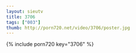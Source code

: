 ```yaml
--- 
layout: sieutv
title: 3706
tags: ["003"]
thumb: http://porn720.net/video/3706/poster.jpg
---
```

{% include porn720 key="3706" %} 
